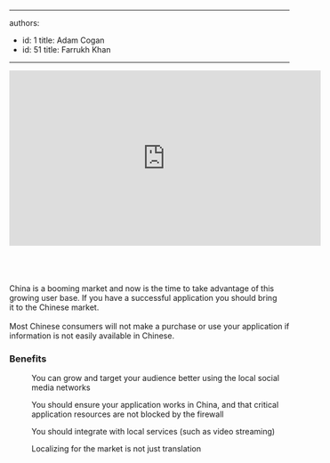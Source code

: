 

---
authors:
  - id: 1
    title: Adam Cogan
  - id: 51
    title: Farrukh Khan
---




<span class='intro'> <div class="ms-rtestate-read ms-rte-embedcode ms-rte-embedil ms-rtestate-notify" unselectable="on"> 
   <iframe width="560" height="315" src="https&#58;//www.youtube.com/embed/-FvYcZ70VHY" frameborder="0"></iframe>&#160;</div>​​
<div>
   <br>​</div> </span>


   <div>China is a booming market and now is the time to take advantage of this growing user base. If you have a successful application you should bring it&#160;to the Chinese market.<br><br></div><div>Most Chinese consumers will not make a purchase or use your application if information is not easily available in Chinese.<br></div><h3 class="ssw15-rteElement-H3">​Benefits<br></h3><p></p><dd class="ssw15-rteElement-FigureGood">​You can grow and target your audience better using the local social media networks<br></dd><p></p><p></p><dd class="ssw15-rteElement-FigureGood">You should&#160;ensure your application works in China, and that critical application resources are not blocked by the&#160;firewall<br></dd><p></p><p></p><dd class="ssw15-rteElement-FigureGood">You should integrate&#160;with local services (such as video streaming)<br></dd><p></p><p></p><dd class="ssw15-rteElement-FigureGood">Localizing&#160;for the market is&#160;not just translation​<br></dd><p></p>


